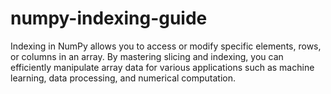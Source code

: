 # numpy-indexing-guide
Indexing in NumPy allows you to access or modify specific elements, rows, or columns in an array. By mastering slicing and indexing, you can efficiently manipulate array data for various applications such as machine learning, data processing, and numerical computation.
